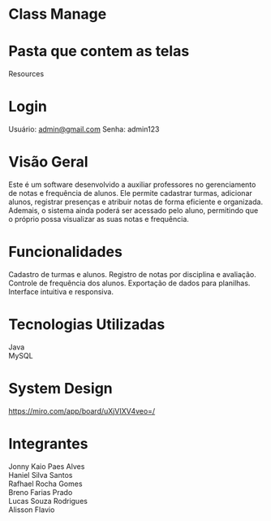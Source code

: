 # Class Manage

# Pasta que contem as telas
Resources

# Login
Usuário: admin@gmail.com
Senha: admin123

# Visão Geral

Este é um software desenvolvido a auxiliar professores no gerenciamento de notas e frequência de alunos. Ele permite cadastrar turmas, adicionar alunos, registrar presenças e atribuir notas de forma eficiente e organizada. Ademais, o sistema ainda poderá ser acessado pelo aluno, permitindo que o próprio possa visualizar as suas notas e frequência. 

# Funcionalidades

Cadastro de turmas e alunos.
Registro de notas por disciplina e avaliação.
Controle de frequência dos alunos.
Exportação de dados para planilhas.
Interface intuitiva e responsiva.

# Tecnologias Utilizadas

Java <br>
MySQL 

# System Design

https://miro.com/app/board/uXjVIXV4veo=/

# Integrantes 

Jonny Kaio Paes Alves <br>
Haniel Silva Santos <br>
Rafhael Rocha Gomes <br>
Breno Farias Prado <br>
Lucas Souza Rodrigues <br>
Alisson Flavio <br>
